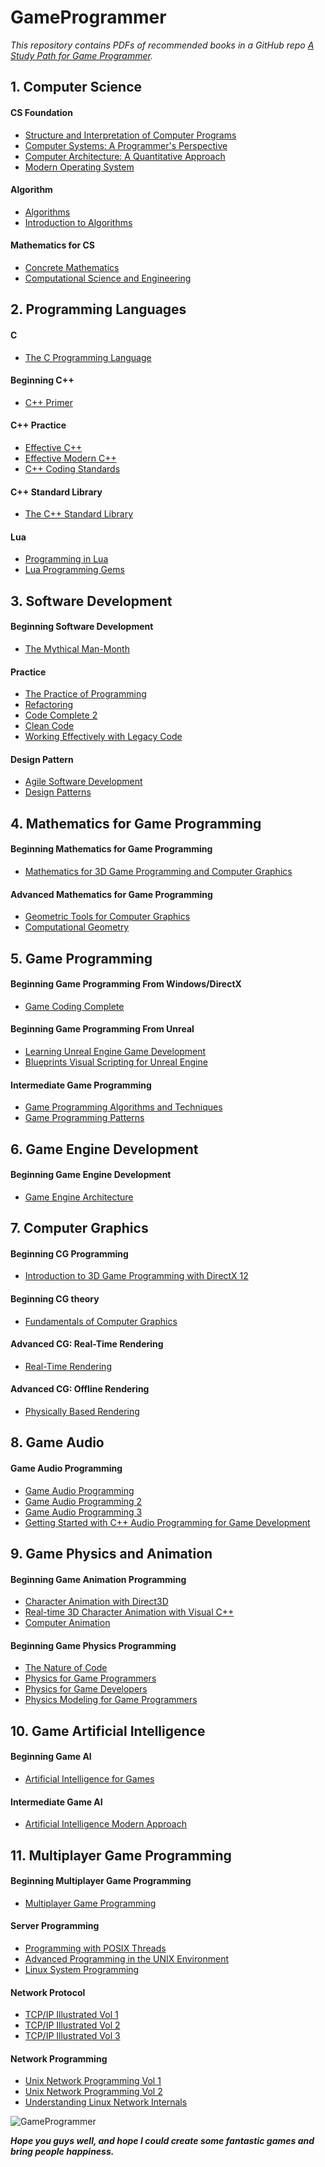 # GameProgrammer
*This repository contains PDFs of recommended books in a GitHub repo [A Study Path for Game Programmer](https://github.com/miloyip/game-programmer).*

## 1. Computer Science
#### CS Foundation
- [Structure and Interpretation of Computer Programs](01.%20Computer%20Science/sicp.pdf)
- [Computer Systems: A Programmer's Perspective](01.%20Computer%20Science/Randal%20E.%20Bryant,%20David%20R.%20O’Hallaron%20-%20Computer%20Systems.%20A%20Programmer’s%20Perspective%20[3rd%20ed.]%20(2016,%20Pearson).pdf)
- [Computer Architecture: A Quantitative Approach](01.%20Computer%20Science/Computer-Architecture-Sixth-Edition-A-Quantitative-Approach.pdf)
- [Modern Operating System](01.%20Computer%20Science/Modern%20Operating%20Systems%204th%20Edition.pdf)
#### Algorithm
- [Algorithms](01.%20Computer%20Science/Algorithms%20by%20Robert%20Sedgewick,%20Kevin%20Wayne%20(z-lib.org).pdf)
- [Introduction to Algorithms](01.%20Computer%20Science/Introduction_to_algorithms-3rd%20Edition.pdf)
#### Mathematics for CS
- [Concrete Mathematics](01.%20Computer%20Science/Concrete%20mathematics%20a%20foundation%20for%20computer%20science%20by%20Ronald%20L.%20Graham,%20Donald%20E.%20Knuth,%20Oren%20Patashnik%20(z-lib.org).pdf)
- [Computational Science and Engineering](01.%20Computer%20Science/Gilbert%20Strang%20-%20Computational%20Science%20and%20Engineering%20%20%20(2007,%20Wellesley-Cambridge%20Press)%20-%20libgen.lc.pdf)

## 2. Programming Languages
#### C
- [The C Programming Language](02.%20Programming%20Languages/Brian%20W.%20Kernighan,%20Dennis%20M.%20Ritchie%20-%20The%20ANSI%20C%20Programming%20Language%20(1988,%20Prentice%20Hall)%20-%20libgen.lc.pdf)
#### Beginning C++
- [C++ Primer](02.%20Programming%20Languages/C++%20Primer%20(5th%20Edition).pdf)
#### C++ Practice
- [Effective C++](02.%20Programming%20Languages/Effective%20C++,%203rd%20Edition%20by%20Scott%20Meyers%20(z-lib.org).pdf)
- [Effective Modern C++](02.%20Programming%20Languages/Effective%20Modern%20C++.pdf)
- [C++ Coding Standards](02.%20Programming%20Languages/Sutter,%20Herb_Alexandrescu,%20Andrei%20-%20C++%20coding%20standards_%20101%20rules,%20guidelines,%20and%20best%20practices%20(2004_2011,%20Addison-Wesley%20Professional)%20-%20libgen.li.pdf)
#### C++ Standard Library
- [The C++ Standard Library](02.%20Programming%20Languages/The%20C++Standard%20Library%20-%202nd%20Edition.pdf)
#### Lua
- [Programming in Lua](02.%20Programming%20Languages/Programming%20in%20Lua%20by%20Roberto%20Ierusalimschy%20(z-lib.org).pdf)
- [Lua Programming Gems](02.%20Programming%20Languages/Lua%20Programming%20Gems%20by%20Luiz%20Henrique%20de%20Figueiredo,%20Waldemar%20Celes,%20Roberto%20Ierusalimschy%20(z-lib.org).pdf)

## 3. Software Development
#### Beginning Software Development
- [The Mythical Man-Month](03.%20Software%20Development/The.Mythical.Man.Month.F.Brooks.pdf)
#### Practice
- [The Practice of Programming](03.%20Software%20Development/Kernighan,%20Brian%20W._Pike,%20Rob%20-%20The%20practice%20of%20programming%20(2006,%20Addison-Wesley)%20-%20libgen.lc.pdf)
- [Refactoring](03.%20Software%20Development/Martin%20Fowler%20-%20Refactoring_%20Improving%20the%20Design%20of%20Existing%20Code%20(2018,%20Addison-Wesley%20Professional)%20-%20libgen.lc.pdf)
- [Code Complete 2](03.%20Software%20Development/code-complete-2nd-edition-v413hav.pdf)
- [Clean Code](03.%20Software%20Development/Clean_Code.pdf)
- [Working Effectively with Legacy Code](03.%20Software%20Development/WorkingEffectivelyWithLegacyCode.pdf)
#### Design Pattern
- [Agile Software Development](03.%20Software%20Development/Pearson.Agile.Software.Development.Principles.Patterns.and.Practices.www.EBooksWorld.ir.pdf)
- [Design Patterns](03.%20Software%20Development/Erich%20Gamma,%20Richard%20Helm,%20Ralph%20Johnson,%20John%20M.%20Vlissides-Design%20Patterns_%20Elements%20of%20Reusable%20Object-Oriented%20Software%20%20-Addison-Wesley%20Professional%20(1994).pdf)

## 4. Mathematics for Game Programming
#### Beginning Mathematics for Game Programming
- [Mathematics for 3D Game Programming and Computer Graphics](04.%20Mathematics%20for%20Game%20Programming/Mathematics%20for%203D%20Game%20Programming%20and%20Computer%20Graphics,%20Third%20Edition.pdf)
#### Advanced Mathematics for Game Programming
- [Geometric Tools for Computer Graphics](04.%20Mathematics%20for%20Game%20Programming/Schneider,%20Philip%20J_Eberly,%20David%20H%20-%20Geometric%20Tools%20for%20Computer%20Graphics%20(2002,%20Morgan%20Kaufmann%20Publishers)%20-%20libgen.li.pdf)
- [Computational Geometry](04.%20Mathematics%20for%20Game%20Programming/Computational%20Geometry%20-%20Algorithms%20and%20Applications,%203rd%20Ed.pdf)

## 5. Game Programming
#### Beginning Game Programming From Windows/DirectX
- [Game Coding Complete](05.%20Game%20Programming/Game%20Coding%20Complete%20-%204th%20Edition.pdf)
#### Beginning Game Programming From Unreal
- [Learning Unreal Engine Game Development](05.%20Game%20Programming/learning%20unreal%20engine%20game%20development.pdf)
- [Blueprints Visual Scripting for Unreal Engine](05.%20Game%20Programming/Blueprints_Visual_Scripting_for_Unreal_Engine_by_M_5460475_(z-lib.org).pdf)
#### Intermediate Game Programming
- [Game Programming Algorithms and Techniques](05.%20Game%20Programming/Game%20Programming%20Algorithms%20and%20Techniques_%20A%20Platform-Agnostic%20Approach%20[Madhav%202013-12-29].pdf)
- [Game Programming Patterns](05.%20Game%20Programming/Game%20Programming%20Patterns%20(%20PDFDrive.com%20).pdf)

## 6. Game Engine Development
#### Beginning Game Engine Development
- [Game Engine Architecture](06.%20Game%20Engine%20Development/9781138035454_Game_Engine_Architecture_Third_Edition_6dfa.pdf)

## 7. Computer Graphics
#### Beginning CG Programming
- [Introduction to 3D Game Programming with DirectX 12](07.%20Computer%20Graphics%20(CG)/[Computer%20Science]%20Frank%20Luna%20-%20Introduction%20to%203D%20Game%20Programming%20with%20DirectX%2012%20(2016,%20Mercury%20Learning%20&%20Information)%20-%20libgen.lc.pdf)
#### Beginning CG theory
- [Fundamentals of Computer Graphics](07.%20Computer%20Graphics%20(CG)/Marschner,%20Steve_%20Shirley,%20Peter%20-%20Fundamentals%20of%20Computer%20Graphics,%20Fourth%20Edition%20(2016,%20A%20K%20Peters,%20Limited,%20Taylor%20&%20Francis%20Group%20[distributor)%20-%20libgen.lc.pdf)
#### Advanced CG: Real-Time Rendering
- [Real-Time Rendering](07.%20Computer%20Graphics%20(CG)/9781138627000_Real_Time_Rendering_4th_Edition_5726.pdf)
#### Advanced CG: Offline Rendering
- [Physically Based Rendering](07.%20Computer%20Graphics%20(CG)/Physically%20Based%20Rendering%20From%20Theory%20to%20Implementation%20by%20Matt%20Pharr%20Greg%20Humphreys%20Wenzel%20Jakob%20(z-lib.org).pdf)

## 8. Game Audio
#### Game Audio Programming
- [Game Audio Programming](08.%20Game%20Audio/Somberg,%20Guy%20-%20Game%20audio%20programming_%20principles%20and%20practices-Taylor%20&%20Francis_CRC%20Press%20(2016).pdf)
- [Game Audio Programming 2](08.%20Game%20Audio/Guy%20Somberg%20(Editor)%20-%20Game%20Audio%20Programming%202_%20Principles%20and%20Practices-CRC%20Press%20(2019).pdf)
- [Game Audio Programming 3](08.%20Game%20Audio/Somberg,%20Guy(Editor)%20-%20Game%20audio%20programming.%20[volume]%203_%20principles%20and%20practices%20(2020_2021,%20CRC%20Press)%20-%20libgen.li.pdf)
- [Getting Started with C++ Audio Programming for Game Development](08.%20Game%20Audio/getting-started-with-c-audio-programming-for-game-development.pdf)

## 9. Game Physics and Animation
#### Beginning Game Animation Programming
- [Character Animation with Direct3D](09.%20Game%20Physics%20and%20Animation/epdf.pub_character-animation-with-direct3d.pdf)
- [Real-time 3D Character Animation with Visual C++](09.%20Game%20Physics%20and%20Animation/Real-time%203D%20Character%20Animation%20with%20Visual%20C++%20by%20Nik%20Lever%20(z-lib.org).pdf)
- [Computer Animation](09.%20Game%20Physics%20and%20Animation/Computer%20animation%20algorithms%20and%20techniques%20by%20Rick%20Parent%20(z-lib.org).pdf)
#### Beginning Game Physics Programming
- [The Nature of Code](09.%20Game%20Physics%20and%20Animation/The%20Nature%20of%20Code%20Simulating%20Natural%20Systems%20with%20Processing%20by%20Daniel%20Shiffman%20(z-lib.org).pdf)
- [Physics for Game Programmers](09.%20Game%20Physics%20and%20Animation/Physics%20for%20Game%20Programmers%20by%20Grant%20Palmer%20(z-lib.org).pdf)
- [Physics for Game Developers](09.%20Game%20Physics%20and%20Animation/Physics%20for%20Game%20Developers%20Science,%20math,%20and%20code%20for%20realistic%20effects%20by%20David%20M%20Bourg,%20Bryan%20Bywalec%20(z-lib.org).pdf)
- [Physics Modeling for Game Programmers](09.%20Game%20Physics%20and%20Animation/Physics%20Modeling%20for%20Game%20Programmers%20by%20David%20Conger%20(z-lib.org).pdf)

## 10. Game Artificial Intelligence
#### Beginning Game AI
- [Artificial Intelligence for Games](10.%20Game%20Artificial%20Intelligence%20(AI)/9781138483972_AI_for_Games_3rd_a694.pdf)
#### Intermediate Game AI
- [Artificial Intelligence Modern Approach](10.%20Game%20Artificial%20Intelligence%20(AI)/Artificial%20Intelligence%20A%20Modern%20Approach%20(3rd%20Edition).pdf)

## 11. Multiplayer Game Programming
#### Beginning Multiplayer Game Programming
- [Multiplayer Game Programming](11.%20Multiplayer%20Game%20Programming/Multiplayer%20Game%20Programming%20Architecting%20Networked%20Games.pdf)
#### Server Programming
- [Programming with POSIX Threads](11.%20Multiplayer%20Game%20Programming/[Addison-Wesley%20professional%20computing%20series]%20David%20R.%20Butenhof%20-%20Programming%20with%20POSIX%20threads%20(1997,%20Addison-Wesley)%20-%20libgen.lc.pdf)
- [Advanced Programming in the UNIX Environment](11.%20Multiplayer%20Game%20Programming/[Addison-Wesley%20professional%20computing%20series]%20Rago,%20Stephen%20A._Stevens,%20W.%20Richard%20-%20Advanced%20programming%20in%20the%20UNIX%20environment.pdf)
- [Linux System Programming](11.%20Multiplayer%20Game%20Programming/Robert%20Love%20-%20Linux%20system%20programming_%20talking%20directly%20to%20the%20kernel%20and%20C%20library%20(2013,%20O'Reilly%20Media)%20-%20libgen.lc.pdf)
#### Network Protocol
- [TCP/IP Illustrated Vol 1](11.%20Multiplayer%20Game%20Programming/[Professional%20Computing]%20Kevin%20R.%20Fall,%20W.%20Richard%20Stevens%20-%20TCP_IP%20Illustrated,%20Volume%201_%20The%20Protocols%20(2011,%20Addison-Wesley%20Professional)%20-%20libgen.lc.pdf)
- [TCP/IP Illustrated Vol 2](11.%20Multiplayer%20Game%20Programming/Gary%20R.%20Wright,%20W.%20Richard%20Stevens%20-%20TCP_IP%20Illustrated.%20vol.%202_%20The%20Implementation%202(1995,%20Addison-Wesley%20Professional)%20-%20libgen.lc.pdf)
- [TCP/IP Illustrated Vol 3](11.%20Multiplayer%20Game%20Programming/W.%20Richard%20Stevens%20-%20TCP_IP%20Illustrated_%20v.%203_%20TCP%20for%20Transactions,%20HTTP,%20NNTP%20and%20the%20Unix%20Domain%20Protocols%203.pdf)
#### Network Programming
- [Unix Network Programming Vol 1](11.%20Multiplayer%20Game%20Programming/W.%20Richard%20Stevens,%20Bill%20Fenner,%20Andrew%20M.%20Rudoff%20-%20UNIX%20Network%20Programming,%20Volume%201_%20The%20Sockets%20Networking%20API,%203rd%20Edition%201.pdf)
- [Unix Network Programming Vol 2](11.%20Multiplayer%20Game%20Programming/-%20UNIX%20Network%20Programming%20Volume.2(,%20Prentice.Hall)%20-%20libgen.lc.pdf)
- [Understanding Linux Network Internals](11.%20Multiplayer%20Game%20Programming/Christian%20Benvenuti%20-%20Understanding%20Linux%20network%20internals%20(2005,%20O'Reilly%20Media)%20-%20libgen.lc.pdf)



![GameProgrammer](game-programmer.png)



***Hope you guys well, and hope I could create some fantastic games and bring people happiness.***

